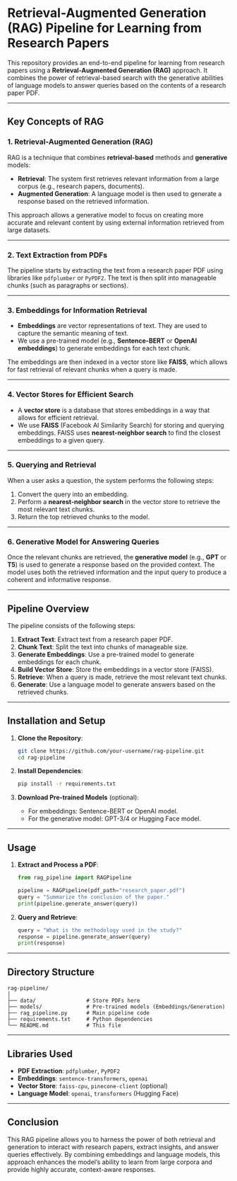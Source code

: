 # **Retrieval-Augmented Generation (RAG) Pipeline for Learning from Research Papers**

This repository provides an end-to-end pipeline for learning from research papers using a **Retrieval-Augmented Generation (RAG)** approach. It combines the power of retrieval-based search with the generative abilities of language models to answer queries based on the contents of a research paper PDF.

---

## **Key Concepts of RAG**

### **1. Retrieval-Augmented Generation (RAG)**

RAG is a technique that combines **retrieval-based** methods and **generative** models:
- **Retrieval**: The system first retrieves relevant information from a large corpus (e.g., research papers, documents).
- **Augmented Generation**: A language model is then used to generate a response based on the retrieved information.

This approach allows a generative model to focus on creating more accurate and relevant content by using external information retrieved from large datasets.

---

### **2. Text Extraction from PDFs**

The pipeline starts by extracting the text from a research paper PDF using libraries like `pdfplumber` or `PyPDF2`. The text is then split into manageable chunks (such as paragraphs or sections).

---

### **3. Embeddings for Information Retrieval**

- **Embeddings** are vector representations of text. They are used to capture the semantic meaning of text.
- We use a pre-trained model (e.g., **Sentence-BERT** or **OpenAI embeddings**) to generate embeddings for each text chunk.

The embeddings are then indexed in a vector store like **FAISS**, which allows for fast retrieval of relevant chunks when a query is made.

---

### **4. Vector Stores for Efficient Search**

- A **vector store** is a database that stores embeddings in a way that allows for efficient retrieval.
- We use **FAISS** (Facebook AI Similarity Search) for storing and querying embeddings. FAISS uses **nearest-neighbor search** to find the closest embeddings to a given query.

---

### **5. Querying and Retrieval**

When a user asks a question, the system performs the following steps:
1. Convert the query into an embedding.
2. Perform a **nearest-neighbor search** in the vector store to retrieve the most relevant text chunks.
3. Return the top retrieved chunks to the model.

---

### **6. Generative Model for Answering Queries**

Once the relevant chunks are retrieved, the **generative model** (e.g., **GPT** or **T5**) is used to generate a response based on the provided context. The model uses both the retrieved information and the input query to produce a coherent and informative response.

---

## **Pipeline Overview**

The pipeline consists of the following steps:
1. **Extract Text**: Extract text from a research paper PDF.
2. **Chunk Text**: Split the text into chunks of manageable size.
3. **Generate Embeddings**: Use a pre-trained model to generate embeddings for each chunk.
4. **Build Vector Store**: Store the embeddings in a vector store (FAISS).
5. **Retrieve**: When a query is made, retrieve the most relevant text chunks.
6. **Generate**: Use a language model to generate answers based on the retrieved chunks.

---

## **Installation and Setup**

1. **Clone the Repository**:
   ```bash
   git clone https://github.com/your-username/rag-pipeline.git
   cd rag-pipeline
   ```

2. **Install Dependencies**:
   ```bash
   pip install -r requirements.txt
   ```

3. **Download Pre-trained Models** (optional):
   - For embeddings: Sentence-BERT or OpenAI model.
   - For the generative model: GPT-3/4 or Hugging Face model.

---

## **Usage**

1. **Extract and Process a PDF**:
   ```python
   from rag_pipeline import RAGPipeline

   pipeline = RAGPipeline(pdf_path="research_paper.pdf")
   query = "Summarize the conclusion of the paper."
   print(pipeline.generate_answer(query))
   ```

2. **Query and Retrieve**:
   ```python
   query = "What is the methodology used in the study?"
   response = pipeline.generate_answer(query)
   print(response)
   ```

---

## **Directory Structure**

```
rag-pipeline/
│
├── data/                # Store PDFs here
├── models/              # Pre-trained models (Embeddings/Generation)
├── rag_pipeline.py      # Main pipeline code
├── requirements.txt     # Python dependencies
└── README.md            # This file
```

---

## **Libraries Used**

- **PDF Extraction**: `pdfplumber`, `PyPDF2`
- **Embeddings**: `sentence-transformers`, `openai`
- **Vector Store**: `faiss-cpu`, `pinecone-client` (optional)
- **Language Model**: `openai`, `transformers` (Hugging Face)

---

## **Conclusion**

This RAG pipeline allows you to harness the power of both retrieval and generation to interact with research papers, extract insights, and answer queries effectively. By combining embeddings and language models, this approach enhances the model’s ability to learn from large corpora and provide highly accurate, context-aware responses.
